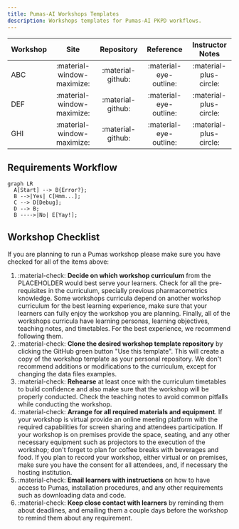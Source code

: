 ```yaml
---
title: Pumas-AI Workshops Templates
description: Workshops templates for Pumas-AI PKPD workflows.
---
```


| Workshop |            Site            |    Repository     |       Reference        |    Instructor Notes    |
| -------- | :------------------------: | :---------------: | :--------------------: | :--------------------: |
| ABC      | :material-window-maximize: | :material-github: | :material-eye-outline: | :material-plus-circle: |
| DEF      | :material-window-maximize: | :material-github: | :material-eye-outline: | :material-plus-circle: |
| GHI      | :material-window-maximize: | :material-github: | :material-eye-outline: | :material-plus-circle: |

## Requirements Workflow

```mermaid
graph LR
  A[Start] --> B{Error?};
  B -->|Yes| C[Hmm...];
  C --> D[Debug];
  D --> B;
  B ---->|No| E[Yay!];
```

## Workshop Checklist

If you are planning to run a Pumas workshop please make sure you have checked
for all of the items above:

1. :material-check: **Decide on which workshop curriculum** from the PLACEHOLDER
   would best serve your learners.
   Check for all the pre-requisites in the curriculum,
   specially previous pharmacometrics knowledge.
   Some workshops curricula depend on another workshop curriculum
   for the best learning experience,
   make sure that your learners can fully enjoy the workshop you are planning.
   Finally, all of the workshops curricula have learning personas,
   learning objectives, teaching notes, and timetables.
   For the best experience, we recommend following them.
1. :material-check: **Clone the desired workshop template repository** by clicking the
   GitHub green button "Use this template".
   This will create a copy of the workshop template as your personal repository.
   We don't recommend additions or modifications to the curriculum,
   except for changing the data files examples.
1. :material-check: **Rehearse** at least once with the curriculum timetables to build confidence
   and also make sure that the workshop will be properly conducted.
   Check the teaching notes to avoid common pitfalls
   while conducting the workshop.
1. :material-check: **Arrange for all required materials and equipment**.
   If your workshop is virtual provide an online meeting platform
   with the required capabilities for screen sharing and
   attendees participation.
   If your workshop is on premises provide the space, seating,
   and any other necessary equipment such as projectors
   to the execution of the workshop;
   don't forget to plan for coffee breaks with beverages and food.
   If you plan to record your workshop, either virtual or on premises,
   make sure you have the consent for all attendees, and,
   if necessary the hosting institution.
1. :material-check: **Email learners with instructions** on how to have access to Pumas,
   installation procedures, and any other requirements such as
   downloading data and code.
1. :material-check: **Keep close contact with learners** by reminding them about deadlines,
   and emailing them a couple days before the workshop to remind them
   about any requirement.
